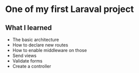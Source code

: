 # One of my first Laraval project

## What I learned

- The basic architecture
- How to declare new routes
- How to enable middleware on those
- Send views
- Validate forms
- Create a controller
